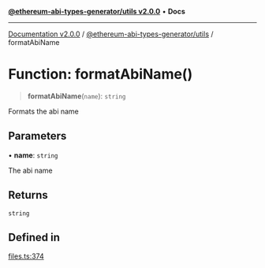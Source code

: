 [**@ethereum-abi-types-generator/utils v2.0.0**](../README.md) • **Docs**

***

[Documentation v2.0.0](../../../packages.md) / [@ethereum-abi-types-generator/utils](../README.md) / formatAbiName

# Function: formatAbiName()

> **formatAbiName**(`name`): `string`

Formats the abi name

## Parameters

• **name**: `string`

The abi name

## Returns

`string`

## Defined in

[files.ts:374](https://github.com/niZmosis/ethereum-abi-types-generator/blob/51c0ac8a6ea35330201860f8469daa0efc6ae8f2/packages/utils/src/files.ts#L374)
